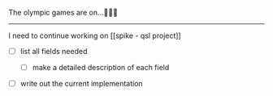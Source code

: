 
The olympic games are on...🌈🌈🌈

---

I need to continue working on [[spike - qsl project]]
- [ ] list all fields needed
	- [ ] make a detailed description of each field
- [ ] write out the current implementation

